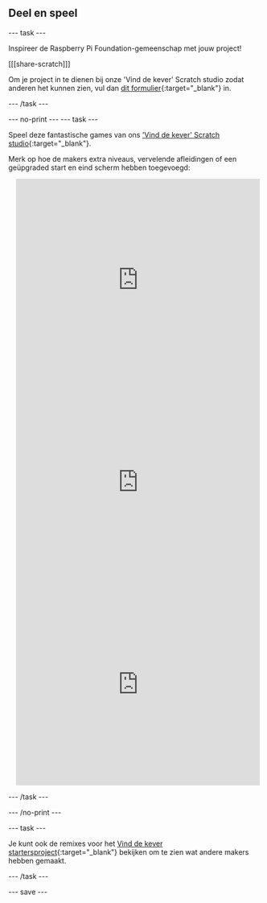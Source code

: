 ## Deel en speel

--- task ---

Inspireer de Raspberry Pi Foundation-gemeenschap met jouw project!

[[[share-scratch]]]

Om je project in te dienen bij onze 'Vind de kever' Scratch studio zodat anderen het kunnen zien, vul dan [dit formulier](https://form.raspberrypi.org/f/community-project-submissions){:target="_blank"} in.

--- /task ---

--- no-print --- --- task ---

Speel deze fantastische games van ons ['Vind de kever' Scratch studio](https://scratch.mit.edu/studios/29005236/){:target="_blank"}.

Merk op hoe de makers extra niveaus, vervelende afleidingen of een geüpgraded start en eind scherm hebben toegevoegd:

<div class="scratch-preview" style="margin-left: 15px;">
  <iframe allowtransparency="true" width="485" height="402" src="https://scratch.mit.edu/projects/embed/545488112/?autostart=false" frameborder="0"></iframe>
</div>

<div class="scratch-preview" style="margin-left: 15px;">
  <iframe allowtransparency="true" width="485" height="402" src="https://scratch.mit.edu/projects/embed/707645119/?autostart=false" frameborder="0"></iframe>
</div>

<div class="scratch-preview" style="margin-left: 15px;">
  <iframe allowtransparency="true" width="485" height="402" src="https://scratch.mit.edu/projects/embed/707644397/?autostart=false" frameborder="0"></iframe>
</div>

--- /task ---

--- /no-print ---

--- task ---

Je kunt ook de remixes voor het [Vind de kever startersproject](https://scratch.mit.edu/projects/582214723/remixes){:target="_blank"} bekijken om te zien wat andere makers hebben gemaakt.

--- /task ---

--- save ---

